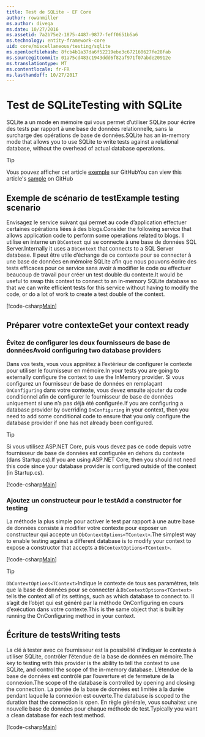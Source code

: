 ```yaml
---
title: Test de SQLite - EF Core
author: rowanmiller
ms.author: divega
ms.date: 10/27/2016
ms.assetid: 7a2b75e2-1875-4487-9877-feff0651b5a6
ms.technology: entity-framework-core
uid: core/miscellaneous/testing/sqlite
ms.openlocfilehash: 8fcb4b1a37da6f52219ebe3c672160627fe28fab
ms.sourcegitcommit: 01a75cd483c1943ddd6f82af971f07abde20912e
ms.translationtype: MT
ms.contentlocale: fr-FR
ms.lasthandoff: 10/27/2017
---
```

# <a name="testing-with-sqlite"></a><span data-ttu-id="eb7d1-102">Test de SQLite</span><span class="sxs-lookup"><span data-stu-id="eb7d1-102">Testing with SQLite</span></span>

<span data-ttu-id="eb7d1-103">SQLite a un mode en mémoire qui vous permet d’utiliser SQLite pour écrire des tests par rapport à une base de données relationnelle, sans la surcharge des opérations de base de données.</span><span class="sxs-lookup"><span data-stu-id="eb7d1-103">SQLite has an in-memory mode that allows you to use SQLite to write tests against a relational database, without the overhead of actual database operations.</span></span>

> [!TIP]  
> <span data-ttu-id="eb7d1-104">Vous pouvez afficher cet article [exemple](https://github.com/aspnet/EntityFramework.Docs/tree/master/samples/core/Miscellaneous/Testing) sur GitHub</span><span class="sxs-lookup"><span data-stu-id="eb7d1-104">You can view this article's [sample](https://github.com/aspnet/EntityFramework.Docs/tree/master/samples/core/Miscellaneous/Testing) on GitHub</span></span>

## <a name="example-testing-scenario"></a><span data-ttu-id="eb7d1-105">Exemple de scénario de test</span><span class="sxs-lookup"><span data-stu-id="eb7d1-105">Example testing scenario</span></span>

<span data-ttu-id="eb7d1-106">Envisagez le service suivant qui permet au code d’application effectuer certaines opérations liées à des blogs.</span><span class="sxs-lookup"><span data-stu-id="eb7d1-106">Consider the following service that allows application code to perform some operations related to blogs.</span></span> <span data-ttu-id="eb7d1-107">Il utilise en interne un `DbContext` qui se connecte à une base de données SQL Server.</span><span class="sxs-lookup"><span data-stu-id="eb7d1-107">Internally it uses a `DbContext` that connects to a SQL Server database.</span></span> <span data-ttu-id="eb7d1-108">Il peut être utile d’échange de ce contexte pour se connecter à une base de données en mémoire SQLite afin que nous pouvons écrire des tests efficaces pour ce service sans avoir à modifier le code ou effectuer beaucoup de travail pour créer un test double du contexte.</span><span class="sxs-lookup"><span data-stu-id="eb7d1-108">It would be useful to swap this context to connect to an in-memory SQLite database so that we can write efficient tests for this service without having to modify the code, or do a lot of work to create a test double of the context.</span></span>

[!code-csharp[Main](../../../../samples/core/Miscellaneous/Testing/BusinessLogic/BlogService.cs)]

## <a name="get-your-context-ready"></a><span data-ttu-id="eb7d1-109">Préparer votre contexte</span><span class="sxs-lookup"><span data-stu-id="eb7d1-109">Get your context ready</span></span>

### <a name="avoid-configuring-two-database-providers"></a><span data-ttu-id="eb7d1-110">Évitez de configurer les deux fournisseurs de base de données</span><span class="sxs-lookup"><span data-stu-id="eb7d1-110">Avoid configuring two database providers</span></span>

<span data-ttu-id="eb7d1-111">Dans vos tests, vous vous apprêtez à l’extérieur de configurer le contexte pour utiliser le fournisseur en mémoire.</span><span class="sxs-lookup"><span data-stu-id="eb7d1-111">In your tests you are going to externally configure the context to use the InMemory provider.</span></span> <span data-ttu-id="eb7d1-112">Si vous configurez un fournisseur de base de données en remplaçant `OnConfiguring` dans votre contexte, vous devez ensuite ajouter du code conditionnel afin de configurer le fournisseur de base de données uniquement si une n’a pas déjà été configurée.</span><span class="sxs-lookup"><span data-stu-id="eb7d1-112">If you are configuring a database provider by overriding `OnConfiguring` in your context, then you need to add some conditional code to ensure that you only configure the database provider if one has not already been configured.</span></span>

> [!TIP]  
> <span data-ttu-id="eb7d1-113">Si vous utilisez ASP.NET Core, puis vous devez pas ce code depuis votre fournisseur de base de données est configurée en dehors du contexte (dans Startup.cs).</span><span class="sxs-lookup"><span data-stu-id="eb7d1-113">If you are using ASP.NET Core, then you should not need this code since your database provider is configured outside of the context (in Startup.cs).</span></span>

[!code-csharp[Main](../../../../samples/core/Miscellaneous/Testing/BusinessLogic/BloggingContext.cs#OnConfiguring)]

### <a name="add-a-constructor-for-testing"></a><span data-ttu-id="eb7d1-114">Ajoutez un constructeur pour le test</span><span class="sxs-lookup"><span data-stu-id="eb7d1-114">Add a constructor for testing</span></span>

<span data-ttu-id="eb7d1-115">La méthode la plus simple pour activer le test par rapport à une autre base de données consiste à modifier votre contexte pour exposer un constructeur qui accepte un `DbContextOptions<TContext>`.</span><span class="sxs-lookup"><span data-stu-id="eb7d1-115">The simplest way to enable testing against a different database is to modify your context to expose a constructor that accepts a `DbContextOptions<TContext>`.</span></span>

[!code-csharp[Main](../../../../samples/core/Miscellaneous/Testing/BusinessLogic/BloggingContext.cs#Constructors)]

> [!TIP]  
> <span data-ttu-id="eb7d1-116">`DbContextOptions<TContext>`Indique le contexte de tous ses paramètres, tels que la base de données pour se connecter à.</span><span class="sxs-lookup"><span data-stu-id="eb7d1-116">`DbContextOptions<TContext>` tells the context all of its settings, such as which database to connect to.</span></span> <span data-ttu-id="eb7d1-117">Il s’agit de l’objet qui est généré par la méthode OnConfiguring en cours d’exécution dans votre contexte.</span><span class="sxs-lookup"><span data-stu-id="eb7d1-117">This is the same object that is built by running the OnConfiguring method in your context.</span></span>

## <a name="writing-tests"></a><span data-ttu-id="eb7d1-118">Écriture de tests</span><span class="sxs-lookup"><span data-stu-id="eb7d1-118">Writing tests</span></span>

<span data-ttu-id="eb7d1-119">La clé à tester avec ce fournisseur est la possibilité d’indiquer le contexte à utiliser SQLite, contrôler l’étendue de la base de données en mémoire.</span><span class="sxs-lookup"><span data-stu-id="eb7d1-119">The key to testing with this provider is the ability to tell the context to use SQLite, and control the scope of the in-memory database.</span></span> <span data-ttu-id="eb7d1-120">L’étendue de la base de données est contrôlé par l’ouverture et de fermeture de la connexion.</span><span class="sxs-lookup"><span data-stu-id="eb7d1-120">The scope of the database is controlled by opening and closing the connection.</span></span> <span data-ttu-id="eb7d1-121">La portée de la base de données est limitée à la durée pendant laquelle la connexion est ouverte.</span><span class="sxs-lookup"><span data-stu-id="eb7d1-121">The database is scoped to the duration that the connection is open.</span></span> <span data-ttu-id="eb7d1-122">En règle générale, vous souhaitez une nouvelle base de données pour chaque méthode de test.</span><span class="sxs-lookup"><span data-stu-id="eb7d1-122">Typically you want a clean database for each test method.</span></span>

[!code-csharp[Main](../../../../samples/core/Miscellaneous/Testing/TestProject/SQLite/BlogServiceTests.cs)]
